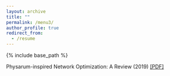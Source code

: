```yaml
---
layout: archive
title: ""
permalink: /menu3/
author_profile: true
redirect_from:
  - /resume
---
```


{% include base_path %}

Physarum-inspired Network Optimization: A Review (2019) <a href="https://yahuisun.com/assets/pnoa_pre.pdf" target="_blank" rel="nofollow">[PDF]</a> 
